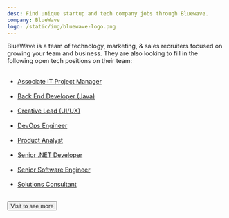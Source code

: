 ```yaml
---
desc: Find unique startup and tech company jobs through Bluewave. 
company: BlueWave
logo: /static/img/bluewave-logo.png
---
```

BlueWave is a team of technology, marketing, & sales recruiters focused on growing your team and business. They are also looking to fill in the following open tech positions on their team:
<br/><br/>

<ul>
<li><a href="https://jobs.bluewaverp.com/jb/Associate-IT-Project-Manager-Jobs-in-Orlando-FL/5269673" class="hover:text-secondary underline font-medium">Associate IT Project Manager</a><br/><br/></li>
<li><a href="https://jobs.bluewaverp.com/jb/Back-End-Developer-Java-Jobs-in-Orlando-FL/5701686" class="hover:text-secondary underline font-medium">Back End Developer (Java)</a><br/><br/></li>
<li><a href="https://jobs.bluewaverp.com/jb/Creative-Lead-UI-UX-Jobs-in-Orlando-FL/5999613" class="hover:text-secondary underline font-medium">Creative Lead (UI/UX)</a><br/><br/></li>
<li><a href="https://jobs.bluewaverp.com/jb/DevOps-Engineer-Jobs-in-Orlando-FL/6089848" class="hover:text-secondary underline font-medium">DevOps Engineer</a><br/><br/></li>
<li><a href="https://jobs.bluewaverp.com/jb/Product-Analyst-Jobs-in-Orlando-FL/4325852" class="hover:text-secondary underline font-medium">Product Analyst</a><br/><br/></li>
<li><a href="https://jobs.bluewaverp.com/jb/Senior-NET-Developer-Jobs-in-Orlando-FL/5973006" class="hover:text-secondary underline font-medium">Senior .NET Developer</a><br/><br/></li>
<li><a href="https://jobs.bluewaverp.com/jb/Senior-Software-Engineer-Jobs-in-Orlando-FL/5972997" class="hover:text-secondary underline font-medium">Senior Software Engineer</a><br/><br/></li>
<li><a href="https://jobs.bluewaverp.com/jb/Solutions-Consultant-Jobs-in-Orlando-FL/6075365" class="hover:text-secondary underline font-medium">Solutions Consultant</a><br/><br/></li>
</ul>

<div class="flex justify-items-right items-right ">
<button class="bg-primary text-white p-4 rounded-full hover:bg-primary-focus m-8"><a>Visit to see more</a></button>
</div>
